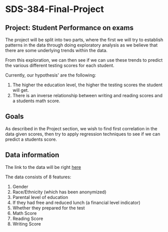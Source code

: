 # SDS-384-Final-Project

## Project: Student Performance on exams

The project will be split into two parts, where the first we will try to establish patterns in the data through doing exploratory analysis as we believe that there are some underlying trends within the data.

From this exploration, we can then see if we can use these trends to predict the various different testing scores for each student.

Currently, our hypothesis' are the following:

1. The higher the education level, the higher the testing scores the student will get.
2. There is an inverse relationship between writing and reading scores and a students math score.

## Goals

As described in the Project section, we wish to find first correlation in the data given scores, then try to apply regression techniques to see if we can predict a students score.

## Data information

The link to the data will be right [here](https://www.kaggle.com/datasets/spscientist/students-performance-in-exams)

The data consists of 8 features:
1. Gender
2. Race/Ethnicity (which has been anonymized)
3. Parental level of education
4. If they had free and reduced lunch (a financial level indicator)
5. Whether they prepared for the test
6. Math Score
7. Reading Score
8. Writing Score

